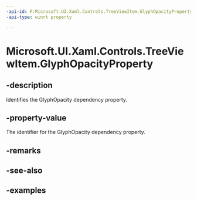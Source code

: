 ```yaml
---
-api-id: P:Microsoft.UI.Xaml.Controls.TreeViewItem.GlyphOpacityProperty
-api-type: winrt property

---
```

<!-- Property syntax.
public DependencyProperty GlyphOpacityProperty { get; }
-->

# Microsoft.UI.Xaml.Controls.TreeViewItem.GlyphOpacityProperty


## -description

Identifies the GlyphOpacity dependency property.


## -property-value

The identifier for the GlyphOpacity dependency property.


## -remarks


## -see-also


## -examples


